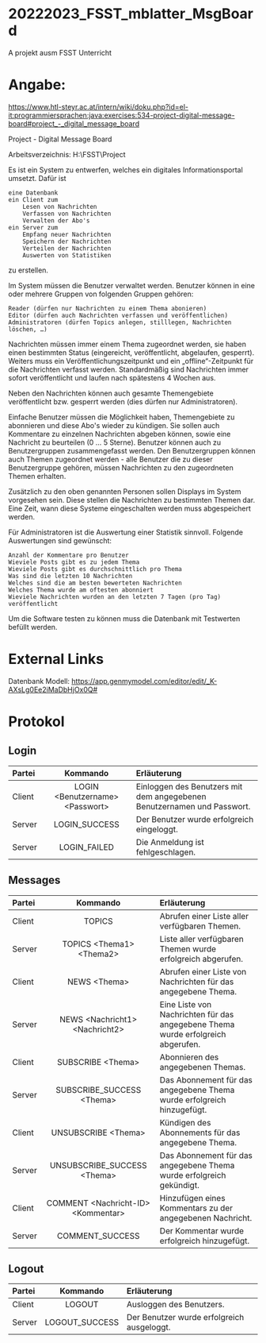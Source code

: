 # 20222023_FSST_mblatter_MsgBoard
A projekt ausm FSST Unterricht

# Angabe: 
https://www.htl-steyr.ac.at/intern/wiki/doku.php?id=el-it:programmiersprachen:java:exercises:534-project-digital-message-board#project_-_digital_message_board

Project - Digital Message Board

Arbeitsverzeichnis: H:\FSST\Project

Es ist ein System zu entwerfen, welches ein digitales Informationsportal umsetzt. Dafür ist

    eine Datenbank
    ein Client zum
        Lesen von Nachrichten
        Verfassen von Nachrichten
        Verwalten der Abo's
    ein Server zum
        Empfang neuer Nachrichten
        Speichern der Nachrichten
        Verteilen der Nachrichten
        Auswerten von Statistiken

zu erstellen.

Im System müssen die Benutzer verwaltet werden. Benutzer können in eine oder mehrere Gruppen von folgenden Gruppen gehören:

    Reader (dürfen nur Nachrichten zu einem Thema abonieren)
    Editor (dürfen auch Nachrichten verfassen und veröffentlichen)
    Administratoren (dürfen Topics anlegen, stilllegen, Nachrichten löschen, …)

Nachrichten müssen immer einem Thema zugeordnet werden, sie haben einen bestimmten Status (eingereicht, veröffentlicht, abgelaufen, gesperrt). Weiters muss ein Veröffentlichungszeitpunkt und ein „offline“-Zeitpunkt für die Nachrichten verfasst werden. Standardmäßig sind Nachrichten immer sofort veröffentlicht und laufen nach spätestens 4 Wochen aus.

Neben den Nachrichten können auch gesamte Themengebiete veröffentlicht bzw. gesperrt werden (dies dürfen nur Administratoren).

Einfache Benutzer müssen die Möglichkeit haben, Themengebiete zu abonnieren und diese Abo's wieder zu kündigen. Sie sollen auch Kommentare zu einzelnen Nachrichten abgeben können, sowie eine Nachricht zu beurteilen (0 … 5 Sterne). Benutzer können auch zu Benutzergruppen zusammengefasst werden. Den Benutzergruppen können auch Themen zugeordnet werden - alle Benutzer die zu dieser Benutzergruppe gehören, müssen Nachrichten zu den zugeordneten Themen erhalten.

Zusätzlich zu den oben genannten Personen sollen Displays im System vorgesehen sein. Diese stellen die Nachrichten zu bestimmten Themen dar. Eine Zeit, wann diese Systeme eingeschalten werden muss abgespeichert werden.

Für Administratoren ist die Auswertung einer Statistik sinnvoll. Folgende Auswertungen sind gewünscht:

    Anzahl der Kommentare pro Benutzer
    Wieviele Posts gibt es zu jedem Thema
    Wieviele Posts gibt es durchschnittlich pro Thema
    Was sind die letzten 10 Nachrichten
    Welches sind die am besten bewerteten Nachrichten
    Welches Thema wurde am oftesten abonniert
    Wieviele Nachrichten wurden an den letzten 7 Tagen (pro Tag) veröffentlicht

Um die Software testen zu können muss die Datenbank mit Testwerten befüllt werden.

# External Links
Datenbank Modell: https://app.genmymodel.com/editor/edit/_K-AXsLg0Ee2iMaDbHjOx0Q#

# Protokol
## Login
| Partei      | Kommando | Erläuterung     |
| :---        |    :----:   |          :--- |
| Client      |    LOGIN \<Benutzername> \<Passwort>   |   Einloggen des Benutzers mit dem angegebenen Benutzernamen und Passwort.    |
| Server      |    LOGIN_SUCCESS   |  Der Benutzer wurde erfolgreich eingeloggt.  | //<Sessionkey> Sessionkey statt jedes mal Benutzernamen und Passwort. ???
| Server      |    LOGIN_FAILED    |  Die Anmeldung ist fehlgeschlagen.  |
## Messages
| Partei      | Kommando | Erläuterung     |
| :---        |    :----:   |          :--- |
| Client      |    TOPICS   |  Abrufen einer Liste aller verfügbaren Themen.  |
| Server      |    TOPICS \<Thema1> \<Thema2> |  Liste aller verfügbaren Themen wurde erfolgreich abgerufen.  |
| Client      |    NEWS \<Thema>   |  Abrufen einer Liste von Nachrichten für das angegebene Thema.  |
| Server      |    NEWS \<Nachricht1> \<Nachricht2> | Eine Liste von Nachrichten für das angegebene Thema wurde erfolgreich abgerufen.  |
| Client      |    SUBSCRIBE \<Thema>   |  Abonnieren des angegebenen Themas.  |
| Server      |    SUBSCRIBE_SUCCESS \<Thema>    |  Das Abonnement für das angegebene Thema wurde erfolgreich hinzugefügt.  |
| Client      |    UNSUBSCRIBE \<Thema>    |  Kündigen des Abonnements für das angegebene Thema.  |
| Server      |    UNSUBSCRIBE_SUCCESS \<Thema>    |  Das Abonnement für das angegebene Thema wurde erfolgreich gekündigt.  |
| Client      |    COMMENT \<Nachricht-ID> \<Kommentar>    |  Hinzufügen eines Kommentars zu der angegebenen Nachricht.  |
| Server      |    COMMENT_SUCCESS    |  Der Kommentar wurde erfolgreich hinzugefügt.  |

## Logout
| Partei      | Kommando | Erläuterung     |
| :---        |    :----:   |          :--- |
| Client      |    LOGOUT    |  Ausloggen des Benutzers.  |
| Server      |    LOGOUT_SUCCESS    |  Der Benutzer wurde erfolgreich ausgeloggt.|
